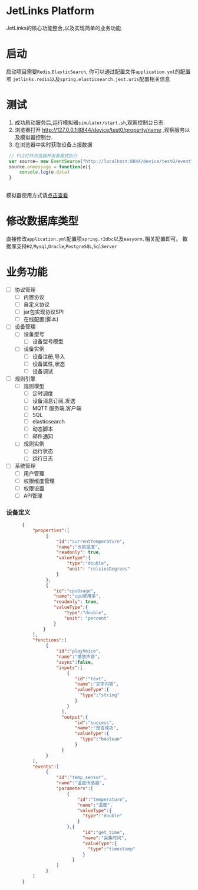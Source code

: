 # JetLinks Platform

JetLinks的核心功能整合,以及实现简单的业务功能.

# 启动

启动项目需要`Redis`,`ElasticSearch`,
你可以通过配置文件`application.yml`的配置项
`jetlinks.redis`以及`spring.elasticsearch.jest.uris`配置相关信息


# 测试
1. 成功启动服务后,运行模拟器`simulator/start.sh`,观察控制台日志.
2. 浏览器打开 http://127.0.0.1:8844/device/test0/property/name ,观察服务以及模拟器控制台.
3. 在浏览器中实时获取设备上报数据
```js
 // F12打开浏览器开发者模式执行
 var source= new EventSource("http://localhost:8844/device/test0/event");
 source.onmessage = function(e){
     console.log(e.data)
 }
 
```

模拟器使用方式请[点击查看](https://github.com/jetlinks/device-simulator)

# 修改数据库类型
直接修改`application.yml`配置项`spring.r2dbc`以及`easyorm.`相关配置即可。
数据库支持`H2`,`Mysql`,`Oracle`,`PostgreSQL`,`SqlServer`

# 业务功能

 * [ ]  协议管理
     * [ ] 内置协议
     * [ ] 自定义协议
     * [ ] jar包实现协议SPI
     * [ ] 在线配置(脚本)
 * [ ] 设备管理
    * [ ] 设备型号
         * [ ] 设备型号模型
    * [ ] 设备实例
         * [ ] 设备注册,导入
         * [ ] 设备属性,状态
         * [ ] 设备调试
* [ ] 规则引擎
    * [ ] 规则模型
        * [ ] 定时调度
        * [ ] 设备消息订阅,发送
        * [ ] MQTT 服务端,客户端
        * [ ] SQL
        * [ ] elasticsearch
        * [ ] 动态脚本
        * [ ] 邮件通知
    * [ ] 规则实例
        * [ ] 运行状态
        * [ ] 运行日志
* [ ] 系统管理
    * [ ] 用户管理
    * [ ] 权限维度管理
    * [ ] 权限设置
    * [ ] API管理
    
### 设备定义
```json
      {
          "properties":[
               {
                   "id":"currentTemperature",
                   "name":"当前温度",
                   "readonly": true,
                   "valueType":{
                       "type":"double",
                       "unit": "celsiusDegrees"
                   }
               },
               {
                  "id":"cpuUsage",
                  "name":"cpu使用率",
                  "readonly": true,
                  "valueType":{
                      "type":"double",
                      "unit": "percent"
                  }
              }
          ],
          "functions":[
               {
                   "id":"playVoice",
                   "name":"播放声音",
                   "async":false, 
                   "inputs":[
                       {
                          "id":"text",
                          "name":"文字内容",
                          "valueType":{
                            "type":"string"
                          }
                       }
                     ],
                     "output":{
                          "id":"success",
                          "name":"是否成功",
                          "valueType":{
                            "type":"boolean"
                          }
                     }
               }
          ],
          "events":[
               {
                   "id":"temp_sensor",
                   "name":"温度传感器",
                   "parameters":[
                       {
                           "id":"temperature",
                           "name":"温度",
                           "valueType":{
                             "type":"double"
                           }
                       },{
                             "id":"get_time",
                             "name":"采集时间",
                             "valueType":{
                               "type":"timestamp"
                             }
                         }
                   ]
               }
          ]
      }


```


